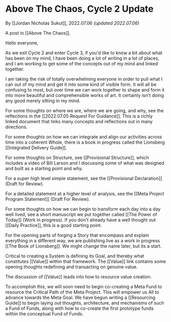 # Above The Chaos, Cycle 2 Update
By [[Jordan Nicholas Sukut]], 2022.07.06 _(updated 2022.07.06)_

A post in [[Above The Chaos]].

Hello everyone, 

As we exit Cycle 2 and enter Cycle 3, if you'd like to know a bit about what has been on my mind, I have been doing a lot of writing in a lot of places, and I am working to get some of the concepts out of my mind and linked together. 

I am taking the risk of totally overwhelming everyone in order to pull what I can out of my mind and get it into some kind of visible form. It will all be confusing to most, but over time we can work together to shape and form it into more beautiful and comprehensible works of art. It certainly isn't doing any good merely sitting in my mind. 

For some thoughts on where we are, where we are going, and why, see the reflections in the [[2022.07.05 Request For Guidance]]. This is a richly linked document that links many concepts and reflections out in many directions. 

For some thoughts on how we can integrate and align our activities across time into a coherent Whole, there is a book in progress called the Lionsberg [[Integrated Delivery Guide]]. 

For some thoughts on Structure, see [[Provisional Structure]], which includes a video of Bill Larson and I discussing some of what was designed and built as a starting point and why.

For a super high level simple statement, see the [[Provisional Declaration]] (Draft for Review). 

For a detailed statement at a higher level of analysis, see the [[Meta Project Program Statement]] (Draft For Review).

For some thoughts on how we can begin to transform each day into a day well lived, see a short manuscript we put together called [[The Power of Today]] (Work in progress). If you don't already have a well thought out [[Daily Practice]], this is a good starting point. 

For the opening parts of forging a Story that encompass and explain everything in a different way, we are publishing live as a work in progress [[The Book of Lionsberg]]. We might change the name later, but its a start. 

Critical to creating a System is defining its Goal, and thereby what constitutes [[Value]] within that framework. The [[Value]] link contains some opening thoughts redefining and transacting on genuine value. 

The discussion of [[Value]] leads into how to resource value creation. 

To accomplish this, we will soon need to begin co-creating a Meta Fund to resource the Critical Path of the Meta Project. This will empower us All to advance towards the Meta Goal. We have begun writing a [[Resourcing Guide]] to begin laying out thoughts, architecture, and mechanisms of such a Fund of Funds, along with how to co-create the first prototype funds within the conceptual Fund of Funds. 

